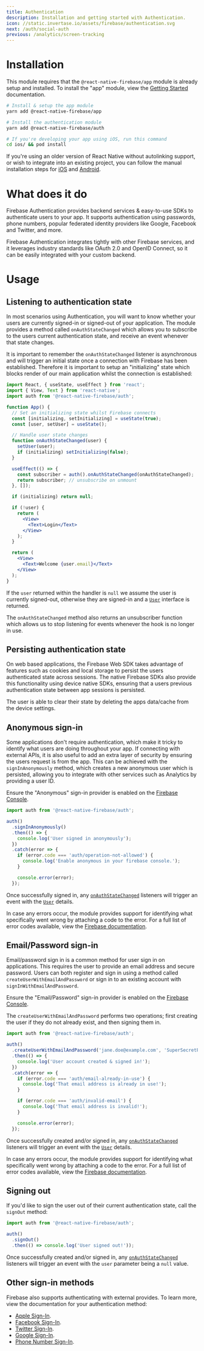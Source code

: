 ```yaml
---
title: Authentication
description: Installation and getting started with Authentication.
icon: //static.invertase.io/assets/firebase/authentication.svg
next: /auth/social-auth
previous: /analytics/screen-tracking
---
```


# Installation

This module requires that the `@react-native-firebase/app` module is already setup and installed. To install the "app"
module, view the [Getting Started](/) documentation.

```bash
# Install & setup the app module
yarn add @react-native-firebase/app

# Install the authentication module
yarn add @react-native-firebase/auth

# If you're developing your app using iOS, run this command
cd ios/ && pod install
```

If you're using an older version of React Native without autolinking support, or wish to integrate into an existing project,
you can follow the manual installation steps for [iOS](/auth/usage/installation/ios) and [Android](/auth/usage/installation/android).

# What does it do

Firebase Authentication provides backend services & easy-to-use SDKs to authenticate users to your app. It supports
authentication using passwords, phone numbers, popular federated identity providers like Google, Facebook and Twitter, and more.

<Youtube id="8sGY55yxicA" />

Firebase Authentication integrates tightly with other Firebase services, and it leverages industry standards like OAuth
2.0 and OpenID Connect, so it can be easily integrated with your custom backend.

# Usage

## Listening to authentication state

In most scenarios using Authentication, you will want to know whether your users are currently signed-in or signed-out
of your application. The module provides a method called `onAuthStateChanged` which allows you to subscribe to the users
current authentication state, and receive an event whenever that state changes.

It is important to remember the `onAuthStateChanged` listener is asynchronous and will trigger an initial state once
a connection with Firebase has been established. Therefore it is important to setup an "initializing" state which blocks
render of our main application whilst the connection is established:

```jsx
import React, { useState, useEffect } from 'react';
import { View, Text } from 'react-native';
import auth from '@react-native-firebase/auth';

function App() {
  // Set an initializing state whilst Firebase connects
  const [initializing, setInitializing] = useState(true);
  const [user, setUser] = useState();

  // Handle user state changes
  function onAuthStateChanged(user) {
    setUser(user);
    if (initializing) setInitializing(false);
  }

  useEffect(() => {
    const subscriber = auth().onAuthStateChanged(onAuthStateChanged);
    return subscriber; // unsubscribe on unmount
  }, []);

  if (initializing) return null;

  if (!user) {
    return (
      <View>
        <Text>Login</Text>
      </View>
    );
  }

  return (
    <View>
      <Text>Welcome {user.email}</Text>
    </View>
  );
}
```

If the `user` returned within the handler is `null` we assume the user is currently signed-out, otherwise they are
signed-in and a [`User`](/reference/auth/user) interface is returned.

The `onAuthStateChanged` method also returns an unsubscriber function which allows us to stop listening for events whenever
the hook is no longer in use.

## Persisting authentication state

On web based applications, the Firebase Web SDK takes advantage of features such as cookies and local storage to persist
the users authenticated state across sessions. The native Firebase SDKs also provide this functionality using device native SDKs,
ensuring that a users previous authentication state between app sessions is persisted.

The user is able to clear their state by deleting the apps data/cache from the device settings.

## Anonymous sign-in

Some applications don't require authentication, which make it tricky to identify what users are doing throughout your app.
If connecting with external APIs, it is also useful to add an extra layer of security by ensuring the users request is
from the app. This can be achieved with the `signInAnonymously` method, which creates a new anonymous user which is persisted,
allowing you to integrate with other services such as Analytics by providing a user ID.

Ensure the "Anonymous" sign-in provider is enabled on the [Firebase Console](https://console.firebase.google.com/project/_/authentication/providers).

```js
import auth from '@react-native-firebase/auth';

auth()
  .signInAnonymously()
  .then(() => {
    console.log('User signed in anonymously');
  })
  .catch(error => {
    if (error.code === 'auth/operation-not-allowed') {
      console.log('Enable anonymous in your firebase console.');
    }

    console.error(error);
  });
```

Once successfully signed in, any [`onAuthStateChanged`](#listening-to-authentication-state) listeners will trigger an event
with the [`User`](/reference/auth/user) details.

In case any errors occur, the module provides support for identifying what specifically went wrong by attaching a code
to the error. For a full list of error codes available, view the [Firebase documentation](https://firebase.google.com/docs/reference/js/firebase.auth.Auth#error-codes_9).

## Email/Password sign-in

Email/password sign in is a common method for user sign in on applications. This requires the user to provide an email
address and secure password. Users can both register and sign in using a method called `createUserWithEmailAndPassword`
or sign in to an existing account with `signInWithEmailAndPassword`.

Ensure the "Email/Password" sign-in provider is enabled on the [Firebase Console](https://console.firebase.google.com/project/_/authentication/providers).

The `createUserWithEmailAndPassword` performs two operations; first creating the user if they do not already exist, and
then signing them in.

```js
import auth from '@react-native-firebase/auth';

auth()
  .createUserWithEmailAndPassword('jane.doe@example.com', 'SuperSecretPassword!')
  .then(() => {
    console.log('User account created & signed in!');
  })
  .catch(error => {
    if (error.code === 'auth/email-already-in-use') {
      console.log('That email address is already in use!');
    }

    if (error.code === 'auth/invalid-email') {
      console.log('That email address is invalid!');
    }

    console.error(error);
  });
```

Once successfully created and/or signed in, any [`onAuthStateChanged`](#listening-to-authentication-state) listeners will trigger an event
with the [`User`](/reference/auth/user) details.

In case any errors occur, the module provides support for identifying what specifically went wrong by attaching a code
to the error. For a full list of error codes available, view the [Firebase documentation](https://firebase.google.com/docs/reference/js/firebase.auth.Auth#error-codes_3).

## Signing out

If you'd like to sign the user out of their current authentication state, call the `signOut` method:

```js
import auth from '@react-native-firebase/auth';

auth()
  .signOut()
  .then(() => console.log('User signed out!'));
```

Once successfully created and/or signed in, any [`onAuthStateChanged`](#listening-to-authentication-state) listeners will trigger an event
with the `user` parameter being a `null` value.

## Other sign-in methods

Firebase also supports authenticating with external provides. To learn more, view the documentation for your authentication
method:

- [Apple Sign-In](/auth/social-auth#apple).
- [Facebook Sign-In](/auth/social-auth#facebook).
- [Twitter Sign-In](/auth/social-auth#twitter).
- [Google Sign-In](/auth/social-auth#google).
- [Phone Number Sign-In](/auth/phone-auth).
